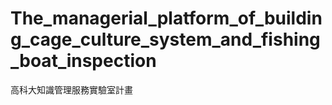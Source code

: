 # The_managerial_platform_of_building_cage_culture_system_and_fishing_boat_inspection
高科大知識管理服務實驗室計畫
